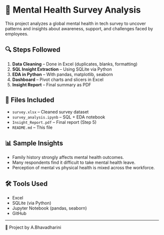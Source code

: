 # 🧠 Mental Health Survey Analysis

This project analyzes a global mental health in tech survey to uncover patterns and insights about awareness, support, and challenges faced by employees.

## 🔍 Steps Followed

1. **Data Cleaning** – Done in Excel (duplicates, blanks, formatting)
2. **SQL Insight Extraction** – Using SQLite via Python
3. **EDA in Python** – With pandas, matplotlib, seaborn
4. **Dashboard** – Pivot charts and slicers in Excel
5. **Insight Report** – Final summary as PDF

## 📁 Files Included

- `survey.xlsx` – Cleaned survey dataset
- `survey_analysis.ipynb` – SQL + EDA notebook
- `Insight_Report.pdf` – Final report (Step 5)
- `README.md` – This file

## 📊 Sample Insights

- Family history strongly affects mental health outcomes.
- Many respondents find it difficult to take mental health leave.
- Perception of mental vs physical health is mixed across the workforce.

## 🛠️ Tools Used

- Excel
- SQLite (via Python)
- Jupyter Notebook (pandas, seaborn)
- GitHub

---

📌 Project by A.Bhavadharini
